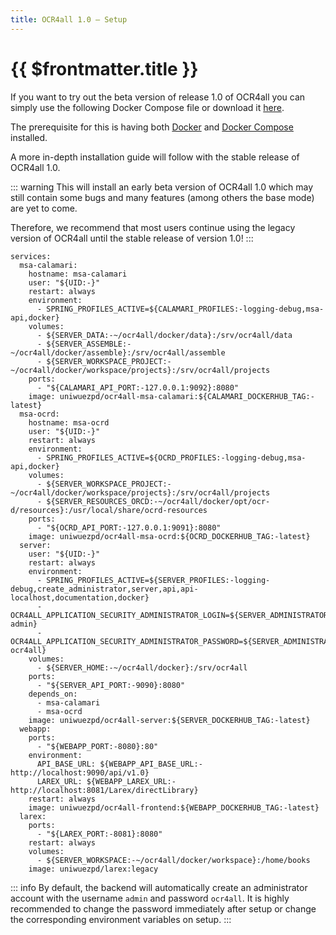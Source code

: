 ```yaml
---
title: OCR4all 1.0 – Setup
---
```

# {{ $frontmatter.title }}

If you want to try out the beta version of release 1.0 of OCR4all you can simply use the following Docker Compose file or download it [here](https://github.com/OCR4all/ocr4all-docker/).

The prerequisite for this is having both [Docker](https://docs.docker.com/get-started/get-docker/) and [Docker Compose](https://docs.docker.com/compose/install/) installed. 

A more in-depth installation guide will follow with the stable release of OCR4all 1.0.

::: warning
This will install an early beta version of OCR4all 1.0 which may still contain some bugs and many features (among others the base mode) are yet to come.

Therefore, we recommend that most users continue using the legacy version of OCR4all until the stable release of version 1.0!
:::

```
services:
  msa-calamari:
    hostname: msa-calamari
    user: "${UID:-}"
    restart: always
    environment:
      - SPRING_PROFILES_ACTIVE=${CALAMARI_PROFILES:-logging-debug,msa-api,docker}
    volumes:
      - ${SERVER_DATA:-~/ocr4all/docker/data}:/srv/ocr4all/data
      - ${SERVER_ASSEMBLE:-~/ocr4all/docker/assemble}:/srv/ocr4all/assemble
      - ${SERVER_WORKSPACE_PROJECT:-~/ocr4all/docker/workspace/projects}:/srv/ocr4all/projects
    ports:
      - "${CALAMARI_API_PORT:-127.0.0.1:9092}:8080"
    image: uniwuezpd/ocr4all-msa-calamari:${CALAMARI_DOCKERHUB_TAG:-latest}
  msa-ocrd:
    hostname: msa-ocrd
    user: "${UID:-}"
    restart: always
    environment:
      - SPRING_PROFILES_ACTIVE=${OCRD_PROFILES:-logging-debug,msa-api,docker}
    volumes:
      - ${SERVER_WORKSPACE_PROJECT:-~/ocr4all/docker/workspace/projects}:/srv/ocr4all/projects
      - ${SERVER_RESOURCES_ORCD:-~/ocr4all/docker/opt/ocr-d/resources}:/usr/local/share/ocrd-resources
    ports:
      - "${OCRD_API_PORT:-127.0.0.1:9091}:8080"
    image: uniwuezpd/ocr4all-msa-ocrd:${OCRD_DOCKERHUB_TAG:-latest}
  server:
    user: "${UID:-}"
    restart: always
    environment:
      - SPRING_PROFILES_ACTIVE=${SERVER_PROFILES:-logging-debug,create_administrator,server,api,api-localhost,documentation,docker}
      - OCR4ALL_APPLICATION_SECURITY_ADMINISTRATOR_LOGIN=${SERVER_ADMINISTRATOR_LOGIN:-admin}
      - OCR4ALL_APPLICATION_SECURITY_ADMINISTRATOR_PASSWORD=${SERVER_ADMINISTRATOR_PASSWORD:-ocr4all}
    volumes:
      - ${SERVER_HOME:-~/ocr4all/docker}:/srv/ocr4all
    ports:
      - "${SERVER_API_PORT:-9090}:8080"
    depends_on:
      - msa-calamari
      - msa-ocrd
    image: uniwuezpd/ocr4all-server:${SERVER_DOCKERHUB_TAG:-latest}
  webapp:
    ports:
      - "${WEBAPP_PORT:-8080}:80"
    environment:
      API_BASE_URL: ${WEBAPP_API_BASE_URL:-http://localhost:9090/api/v1.0}
      LAREX_URL: ${WEBAPP_LAREX_URL:-http://localhost:8081/Larex/directLibrary}
    restart: always
    image: uniwuezpd/ocr4all-frontend:${WEBAPP_DOCKERHUB_TAG:-latest}
  larex:
    ports:
      - "${LAREX_PORT:-8081}:8080"
    restart: always
    volumes:
      - ${SERVER_WORKSPACE:-~/ocr4all/docker/workspace}:/home/books
    image: uniwuezpd/larex:legacy
```


::: info
By default, the backend will automatically create an administrator account with the username `admin` and password `ocr4all`. 
It is highly recommended to change the password immediately after setup or change the corresponding environment variables on setup.
:::
